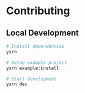 # Contributing

## Local Development

```sh
# Install dependencies
yarn

# Setup example project
yarn example:install

# Start development
yarn dev
```
